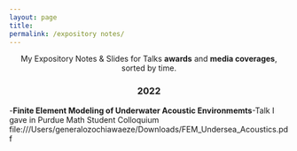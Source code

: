 ```yaml
---
layout: page
title: 
permalink: /expository notes/
---
```


<p align="center">
My Expository Notes & Slides for Talks <b>awards</b> and <b>media coverages</b>, sorted by time.
</p>

### <center>2022</center>
-**Finite Element Modeling of Underwater Acoustic Environmemts**-Talk I gave in Purdue Math Student Colloquium
file:///Users/generalozochiawaeze/Downloads/FEM_Undersea_Acoustics.pdf
